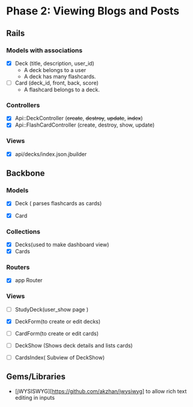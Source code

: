 # Phase 2: Viewing Blogs and Posts

## Rails
### Models with associations
- [x] Deck (title, description, user_id)
   * A deck belongs to a user
   * A deck has many flashcards.
- [ ] Card (deck_id, front, back, score)
  * A flashcard belongs to a deck.
    

### Controllers
- [x] Api::DeckController (~~create~~, ~~destroy~~, ~~update~~, ~~index~~)
- [x] Api::FlashCardController (create, destroy, show, update)

### Views
- [x] api/decks/index.json.jbuilder


## Backbone
### Models
- [x] Deck ( parses flashcards as cards)
- [x] Card


### Collections
- [x] Decks(used to make dashboard view)
- [x] Cards

### Routers
- [x] app Router

### Views
- [ ] StudyDeck(user_show page )
  
- [x] DeckForm(to create or edit decks)
- [ ] CardForm(to create or edit cards)
- [ ] DeckShow (Shows deck details and lists cards)
- [ ] CardsIndex( Subview of DeckShow)

## Gems/Libraries
* [jWYSISWYG][https://github.com/akzhan/jwysiwyg] to allow rich text editing in inputs 